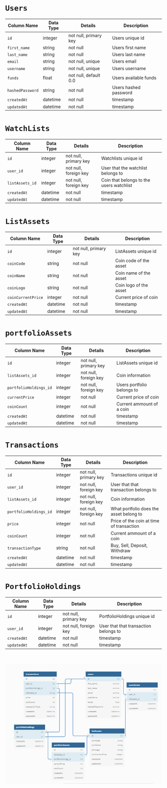 # `Users`

| Column Name      | Data Type | Details               | Description           |
| ---------------- | --------- | --------------------- | --------------------- |
| `id`             | integer   | not null, primary key | Users unique id       |
| `first_name`     | string    | not null              | Users first name      |
| `last_name`      | string    | not null              | Users last name       |
| `email`          | string    | not null, unique      | Users email           |
| `username`       | string    | not null, unique      | Users username        |
| `funds`          | float     | not null, default 0.0 | Users available funds |
| `hashedPassword` | string    | not null              | Users hashed password |
| `createdAt`      | datetime  | not null              | timestamp             |
| `updatedAt`      | datetime  | not null              | timestamp             |

# `WatchLists`

| Column Name     | Data Type | Details               | Description                              |
| --------------- | --------- | --------------------- | ---------------------------------------- |
| `id`            | integer   | not null, primary key | Watchlists unique id                     |
| `user_id`       | integer   | not null, foreign key | User that the watchlist belongs to       |
| `listAssets_id` | integer   | not null, foreign key | Coin that belongs to the users watchlist |
| `createdAt`     | datetime  | not null              | timestamp                                |
| `updatedAt`     | datetime  | not null              | timestamp                                |

# `ListAssets`

| Column Name        | Data Type | Details               | Description            |
| ------------------ | --------- | --------------------- | ---------------------- |
| `id`               | integer   | not null, primary key | ListAssets unique id   |
| `coinCode`         | string    | not null              | Coin code of the asset |
| `coinName`         | string    | not null              | Coin name of the asset |
| `coinLogo`         | string    | not null              | Coin logo of the asset |
| `coinCurrentPrice` | integer   | not null              | Current price of coin  |
| `createdAt`        | datetime  | not null              | timestamp              |
| `updatedAt`        | datetime  | not null              | timestamp              |

# `portfolioAssets`

| Column Name            | Data Type | Details               | Description                |
| ---------------------- | --------- | --------------------- | -------------------------- |
| `id`                   | integer   | not null, primary key | ListAssets unique id       |
| `listAssets_id`        | integer   | not null, foreign key | Coin information           |
| `portfolioHoldings_id` | integer   | not null, foreign key | Users portfolio belongs to |
| `currentPrice`         | integer   | not null              | Current price of coin      |
| `coinCount`            | integer   | not null              | Current ammount of a coin  |
| `createdAt`            | datetime  | not null              | timestamp                  |
| `updatedAt`            | datetime  | not null              | timestamp                  |

# `Transactions`

| Column Name            | Data Type | Details               | Description                              |
| ---------------------- | --------- | --------------------- | ---------------------------------------- |
| `id`                   | integer   | not null, primary key | Transactions unique id                   |
| `user_id`              | integer   | not null, foreign key | User that that transaction belongs to    |
| `listAssets_id`        | integer   | not null, foreign key | Coin information                         |
| `portfolioHoldings_id` | integer   | not null, foreign key | What portfolio does the asset belong to  |
| `price`                | integer   | not null              | Price of the coin at time of transaction |
| `coinCount`            | integer   | not null              | Current ammount of a coin  |
| `transactionType`      | string    | not null              | Buy, Sell, Deposit, Withdraw             |
| `createdAt`            | datetime  | not null              | timestamp                                |
| `updatedAt`            | datetime  | not null              | timestamp                                |

# `PortfolioHoldings`

| Column Name | Data Type | Details               | Description                           |
| ----------- | --------- | --------------------- | ------------------------------------- |
| `id`        | integer   | not null, primary key | PortfolioHoldings unique id           |
| `user_id`   | integer   | not null, foreign key | User that that transaction belongs to |
| `createdAt` | datetime  | not null              | timestamp                             |
| `updatedAt` | datetime  | not null              | timestamp                             |

<br></br>
<img src="frontend/public/images/db_schema.PNG" alt="Schema" width="" height="">

